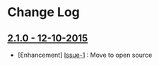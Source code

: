 Change Log
==========

[2.1.0 - 12-10-2015](https://github.com/cerner/cerner_tomcat/issues?milestone=1&state=closed)
---------------------------------------------------------------------------------------------

  * [Enhancement] [Issue-1](https://github.com/cerner/cerner_tomcat/issues/1) : Move to open source
